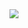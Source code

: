 <a href="https://github.com/UzKhan2">
  <img align="center" src="https://github-readme-streak-stats.herokuapp.com/?user=UzKhan2&theme=vue-dark&hide_border=true&border_radius=4&date_format=M%20j%5B%2C%20Y%5D&mode=weekly&card_width=500)](https://git.io/streak-stats" />
</a>

<!-- <a href="https://github.com/UzKhan2">
  <img align="center" src="https://github-readme-stats.vercel.app/api?username=UzKhan2&show_icons=true&theme=material-palenight" />
</a><br> -->

<!--  <a href="https://github.com/UzKhan2">
  <img align="center" src="https://github-readme-stats.vercel.app/api/top-langs/?username=UzKhan2&layout=compact&theme=material-palenight" />
</a><br> -->

